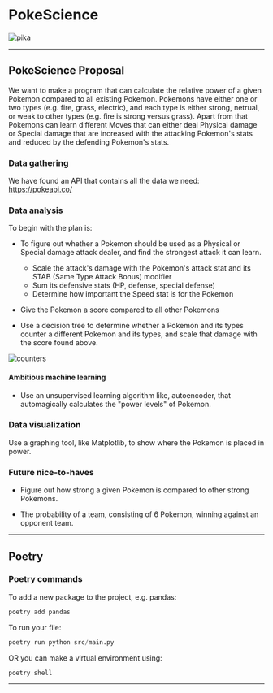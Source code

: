 # PokeScience

![pika](https://user-images.githubusercontent.com/58971957/201761340-5ecabcbc-c7a0-4631-8761-2621b598c1f6.jpg)

---

## PokeScience Proposal

We want to make a program that can calculate the relative power of a given Pokemon compared to all existing Pokemon. Pokemons have either one or two types (e.g. fire, grass, electric), and each type is either strong, netrual, or weak to other types (e.g. fire is strong versus grass). Apart from that Pokemons can learn different Moves that can either deal Physical damage or Special damage that are increased with the attacking Pokemon's stats and reduced by the defending Pokemon's stats.

### Data gathering

We have found an API that contains all the data we need: <https://pokeapi.co/>

### Data analysis

To begin with the plan is:

- To figure out whether a Pokemon should be used as a Physical or Special damage attack dealer, and find the strongest attack it can learn.
  - Scale the attack's damage with the Pokemon's attack stat and its STAB (Same Type Attack Bonus) modifier
  - Sum its defensive stats (HP, defense, special defense)
  - Determine how important the Speed stat is for the Pokemon

- Give the Pokemon a score compared to all other Pokemons

- Use a decision tree to determine whether a Pokemon and its types counter a different Pokemon and its types, and scale that damage with the score found above.

![counters](https://media.discordapp.net/attachments/1040234360500146186/1042012000387072010/image.png)

#### Ambitious machine learning

- Use an unsupervised learning algorithm like, autoencoder, that automagically calculates the "power levels" of Pokemon. 

### Data visualization

Use a graphing tool, like Matplotlib, to show where the Pokemon is placed in power.

### Future nice-to-haves

- Figure out how strong a given Pokemon is compared to other strong Pokemons.

- The probability of a team, consisting of 6 Pokemon, winning against an opponent team.

---

## Poetry

### Poetry commands

To add a new package to the project, e.g. pandas:

```python
poetry add pandas
```

To run your file:

```python
poetry run python src/main.py
```

OR you can make a virtual environment using:

```python
poetry shell
```

---
